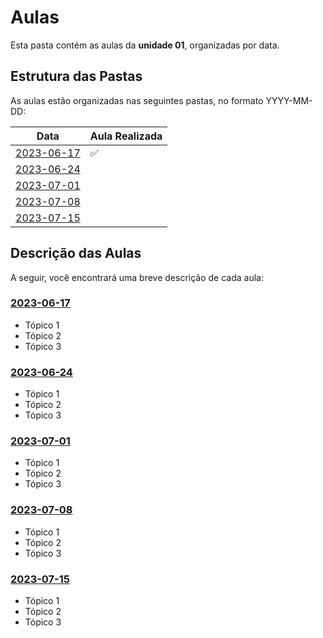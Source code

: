 # Aulas

Esta pasta contém as aulas da **unidade 01**, organizadas por data.

## Estrutura das Pastas

As aulas estão organizadas nas seguintes pastas, no formato YYYY-MM-DD:

| Data       | Aula Realizada |
|------------|----------------|
| [2023-06-17](./aulas/2023-06-17) | :white_check_mark: |
| [2023-06-24](./aulas/2023-06-24) | |
| [2023-07-01](./aulas/2023-07-01) | |
| [2023-07-08](./aulas/2023-07-08) | |
| [2023-07-15](./aulas/2023-07-15) | |

## Descrição das Aulas

A seguir, você encontrará uma breve descrição de cada aula:

### [2023-06-17](./aulas/2023-06-17)

- Tópico 1
- Tópico 2
- Tópico 3

### [2023-06-24](./aulas/2023-06-24)

- Tópico 1
- Tópico 2
- Tópico 3

### [2023-07-01](./aulas/2023-07-01)

- Tópico 1
- Tópico 2
- Tópico 3

### [2023-07-08](./aulas/2023-07-08)

- Tópico 1
- Tópico 2
- Tópico 3

### [2023-07-15](./aulas/2023-07-15)

- Tópico 1
- Tópico 2
- Tópico 3
